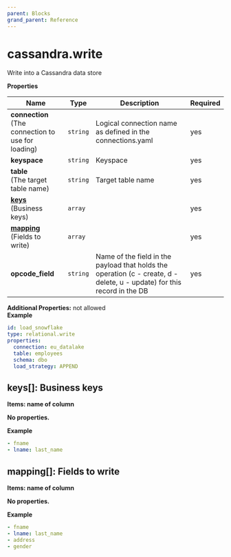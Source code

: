 ```yaml
---
parent: Blocks
grand_parent: Reference
---
```


# cassandra\.write

Write into a Cassandra data store


**Properties**

|Name|Type|Description|Required|
|----|----|-----------|--------|
|**connection**<br/>(The connection to use for loading)|`string`|Logical connection name as defined in the connections.yaml<br/>|yes|
|**keyspace**|`string`|Keyspace<br/>|yes|
|**table**<br/>(The target table name)|`string`|Target table name<br/>|yes|
|[**keys**](#keys)<br/>(Business keys)|`array`||yes|
|[**mapping**](#mapping)<br/>(Fields to write)|`array`||yes|
|**opcode\_field**|`string`|Name of the field in the payload that holds the operation (c - create, d - delete, u - update) for this record in the DB<br/>|yes|

**Additional Properties:** not allowed  
**Example**

```yaml
id: load_snowflake
type: relational.write
properties:
  connection: eu_datalake
  table: employees
  schema: dbo
  load_strategy: APPEND

```

<a name="keys"></a>
## keys\[\]: Business keys

**Items: name of column**

**No properties.**

**Example**

```yaml
- fname
- lname: last_name

```

<a name="mapping"></a>
## mapping\[\]: Fields to write

**Items: name of column**

**No properties.**

**Example**

```yaml
- fname
- lname: last_name
- address
- gender

```


